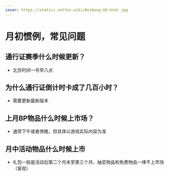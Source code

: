 ```yaml
---
cover: https://statics.netfox.wiki/BeiWang-GO-html.jpg
---
```


# 月初惯例，常见问题

## 通行证赛季什么时候更新？

- 北京时间一号早八点

## 为什么通行证倒计时卡成了几百小时？

- 需要更新最新版本

## 上月BP物品什么时候上市场？

- 通常下午或者傍晚，但具体以游戏实际内容为准
  
## 月中活动物品什么时候上市

- 礼包一般是活动后第二个月末至第三个月，抽奖物品和免费物品一律不上市场（客观）
